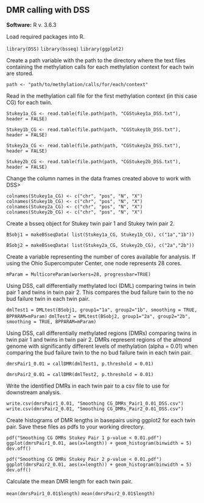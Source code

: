 ## DMR calling with DSS

**Software:**
R v. 3.6.3

Load required packages into R.

```library(DSS)```
```library(bsseq)```
```library(ggplot2)```

Create a path variable with the path to the directory where the text files containing the methylation calls for each methylation context for each twin are stored.

```path <- "path/to/methylation/calls/for/each/context"```

Read in the methylation call file for the first methylation context (in this case CG) for each twin.

```Stukey1a_CG <- read.table(file.path(path, "CGStukey1a_DSS.txt"), header = FALSE)```

```Stukey1b_CG <- read.table(file.path(path, "CGStukey1b_DSS.txt"), header = FALSE)```

```Stukey2a_CG <- read.table(file.path(path, "CGStukey2a_DSS.txt"), header = FALSE)```

```Stukey2b_CG <- read.table(file.path(path, "CGStukey2b_DSS.txt"), header = FALSE)```

Change the column names in the data frames created above to work with DSS>

```colnames(Stukey1a_CG) <- c("chr", "pos", "N", "X")```
```colnames(Stukey1b_CG) <- c("chr", "pos", "N", "X")```
```colnames(Stukey2a_CG) <- c("chr", "pos", "N", "X")```
```colnames(Stukey2b_CG) <- c("chr", "pos", "N", "X")```

Create a bsseq object for Stukey twin pair 1 and Stukey twin pair 2.

```BSobj1 = makeBSseqData( list(Stukey1a_CG, Stukey1b_CG), c("1a","1b"))```

```BSobj2 = makeBSseqData( list(Stukey2a_CG, Stukey2b_CG), c("2a","2b"))```

Create a variable representing the number of cores available for analysis. If using the Ohio Supercomputer Center, one node represents 28 cores.

```mParam = MulticoreParam(workers=28, progressbar=TRUE)```

Using DSS, call differentially methylated loci (DML) comparing twins in twin pair 1 and twins in twin pair 2. This compares the bud failure twin to the no bud failure twin in each twin pair.

```dmlTest1 = DMLtest(BSobj1, group1="1a", group2="1b", smoothing = TRUE, BPPARAM=mParam)```
```dmlTest2 = DMLtest(BSobj2, group1="2a", group2="2b", smoothing = TRUE, BPPARAM=mParam)```

Using DSS, call differentially methylated regions (DMRs) comparing twins in twin pair 1 and twins in twin pair 2. DMRs represent regions of the almond genome with significantly different levels of methylation (alpha = 0.01) when comparing the bud failure twin to the no bud failure twin in each twin pair.

```dmrsPair1_0.01 = callDMR(dmlTest1, p.threshold = 0.01)```

```dmrsPair2_0.01 = callDMR(dmlTest2, p.threshold = 0.01)```

Write the identified DMRs in each twin pair to a csv file to use for downstream analysis.

```write.csv(dmrsPair1_0.01, "Smoothing CG_DMRs_Pair1_0.01_DSS.csv")```
```write.csv(dmrsPair2_0.01, "Smoothing CG_DMRs_Pair2_0.01_DSS.csv")```

Create histograms of DMR lengths in basepairs using ggplot2 for each twin pair. Save these files as pdfs to your working directory.

```pdf("Smoothing CG DMRs Stukey Pair 1 p-value < 0.01.pdf")```
```ggplot(dmrsPair1_0.01, aes(x=length)) + geom_histogram(binwidth = 5)```
```dev.off()```

```pdf("Smoothing CG DMRs Stukey Pair 2 p-value < 0.01.pdf")```
```ggplot(dmrsPair2_0.01, aes(x=length)) + geom_histogram(binwidth = 5)```
```dev.off()```

Calculate the mean DMR length for each twin pair.

```mean(dmrsPair1_0.01$length)```
```mean(dmrsPair2_0.01$length)```
